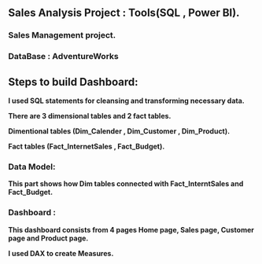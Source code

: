 
## Sales Analysis Project : Tools(SQL , Power BI).

### Sales Management project.


### DataBase : AdventureWorks

## Steps to build Dashboard:

**I used SQL statements for cleansing and transforming necessary data.**

**There are 3 dimensional tables and 2 fact tables.**

**Dimentional tables (Dim_Calender , Dim_Customer , Dim_Product).**

**Fact tables (Fact_InternetSales , Fact_Budget).**


### Data Model:

**This part shows how Dim tables connected with Fact_InterntSales and Fact_Budget.**


### Dashboard :

**This dashboard consists from 4 pages  Home page, Sales page, Customer page and Product page.**

**I used DAX to create Measures.**


